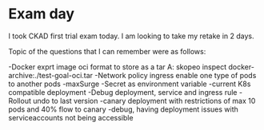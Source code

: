 # Exam day

I took CKAD first trial exam today. I am looking to take my retake in 2 days.

Topic of the questions that I can remember were as follows:

-Docker exprt image oci format to store as a tar
A: skopeo inspect docker-archive:./test-goal-oci.tar
-Network policy ingress enable one type of pods to another pods
-maxSurge
-Secret as environment variable
-current K8s compatible deployment
-Debug deployment, service and ingress rule
-Rollout undo to last version
-canary deployment with restrictions of max 10 pods and 40% flow to canary
-debug, having deployment issues with serviceaccounts not being accessible

